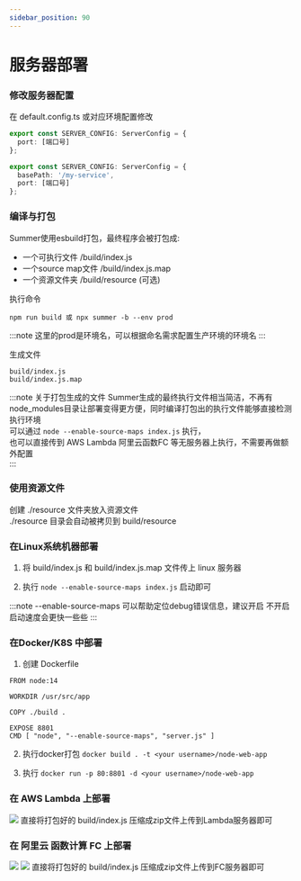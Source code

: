 ```yaml
---
sidebar_position: 90
---
```


# 服务器部署

### 修改服务器配置

在 default.config.ts 或对应环境配置修改

```ts title="修改端口号"
export const SERVER_CONFIG: ServerConfig = {
  port: [端口号]
};
```

```ts title="使用前缀路径，可在同一域名下通过路径区分部署多个服务"
export const SERVER_CONFIG: ServerConfig = {
  basePath: '/my-service',
  port: [端口号]
};
```

### 编译与打包
Summer使用esbuild打包，最终程序会被打包成:

- 一个可执行文件 /build/index.js
- 一个source map文件  /build/index.js.map  
- 一个资源文件夹 /build/resource (可选)

执行命令
```
npm run build 或 npx summer -b --env prod
```
:::note
这里的prod是环境名，可以根据命名需求配置生产环境的环境名
:::

生成文件
```
build/index.js
build/index.js.map
```

:::note 关于打包生成的文件
Summer生成的最终执行文件相当简洁，不再有node_modules目录让部署变得更方便，同时编译打包出的执行文件能够直接检测执行环境<br/>
可以通过 ``node --enable-source-maps index.js`` 执行，<br/>
也可以直接传到 AWS Lambda 阿里云函数FC 等无服务器上执行，不需要再做额外配置<br/>
:::

### 使用资源文件
创建 ./resource 文件夹放入资源文件<br/>
./resource 目录会自动被拷贝到 build/resource 

### 在Linux系统机器部署

1. 将 build/index.js 和 build/index.js.map 文件传上 linux 服务器

2. 执行 `node --enable-source-maps index.js` 启动即可

:::note
--enable-source-maps 可以帮助定位debug错误信息，建议开启
不开启启动速度会更快一些些
:::


### 在Docker/K8S 中部署
1. 创建 Dockerfile

``` title="Dockerfile"
FROM node:14

WORKDIR /usr/src/app

COPY ./build .

EXPOSE 8801
CMD [ "node", "--enable-source-maps", "server.js" ]
```

2. 执行docker打包
`docker build . -t <your username>/node-web-app`

3. 执行
`docker run -p 80:8801 -d <your username>/node-web-app`

### 在 AWS Lambda 上部署
![](/img/awslambda.jpg)
直接将打包好的 build/index.js 压缩成zip文件上传到Lambda服务器即可



### 在 阿里云 函数计算 FC 上部署
![](/img/alifc1.jpg)
![](/img/alifc2.jpg)
直接将打包好的 build/index.js 压缩成zip文件上传到FC服务器即可
 